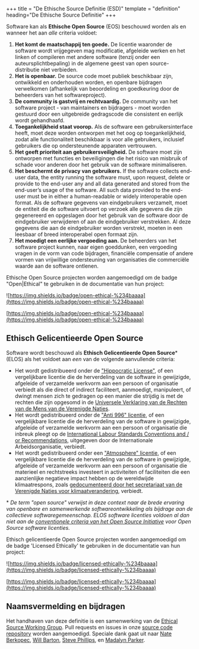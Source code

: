 +++
title = "De Ethische Source Definitie (ESD)"
template = "definition"
heading="De Ethische Source Definitie"
+++

Software kan als **Ethische Open Source** (EOS) beschouwd worden als en wanneer het aan *alle* criteria voldoet:

1. **Het komt de maatschappij ten goede.** De licentie waaronder de software wordt vrijgegeven mag modificatie, afgeleide werken en het linken of compileren met andere software (tenzij onder een auteursplichtbepaling) in de algemene geest van open source-distributie niet verbieden.
2. **Het is openbaar.** De source code moet publiek beschikbaar zijn, ontwikkeld en onderhouden worden, en openbare bijdragen verwelkomen (afhankelijk van beoordeling en goedkeuring door de beheerders van het softwareproject).
3. **De community is gastvrij en rechtvaardig.** De community van het software project - van maintainers en bijdragers - moet worden gestuurd door een uitgebreide gedragscode die consistent en eerlijk wordt gehandhaafd.
4. **Toegankelijkheid staat voorop.** Als de software een gebruikersinterface heeft, moet deze worden ontworpen met het oog op toegankelijkheid, zodat alle functionaliteit beschikbaar is voor alle gebruikers, inclusief gebruikers die op ondersteunende apparaten vertrouwen.
5. **Het geeft prioriteit aan gebruikersveiligheid.** De software moet zijn ontworpen met functies en beveiligingen die het risico van misbruik of schade voor anderen door het gebruik van de software minimaliseren.
6. **Het beschermt de privacy van gebruikers.** If the software collects end-user data, the entity running the software must, upon request,  delete or provide to the end-user any and all data generated and stored from the end-user’s usage of the software. All such data provided to the end-user must be in either a human-readable or widely interoperable open format. 
Als de software gegevens van eindgebruikers verzamelt, moet de entiteit die de software uitvoert op verzoek alle gegevens die zijn gegenereerd en opgeslagen door het gebruik van de software door de eindgebruiker verwijderen of aan de eindgebruiker verstrekken. Al deze gegevens die aan de eindgebruiker worden verstrekt, moeten in een leesbaar of breed interoperabel open formaat zijn.
7. **Het moedigt een eerlijke vergoeding aan.** De beheerders van het software project kunnen, naar eigen goeddunken, een vergoeding vragen in de vorm van code bijdragen, financiële compensatie of andere vormen van vrijwillige ondersteuning van organisaties die commerciële waarde aan de software ontlenen.

Ethische Open Source projecten worden aangemoedigd om de badge "Open|Ethical" te gebruiken in de documentatie van hun project: 

![https://img.shields.io/badge/open-ethical-%234baaaa](https://img.shields.io/badge/open-ethical-%234baaaa) 

[https://img.shields.io/badge/open-ethical-%234baaaa](https://img.shields.io/badge/open-ethical-%234baaaa)

## Ethisch Gelicentieerde Open Source

Software wordt beschouwd als **Ethisch Gelicentieerde Open Source**\* (ELOS) als het voldoet aan *een* van de volgende aanvullende criteria:

* Het wordt gedistribueerd onder de ["Hippocratic License"](https://firstdonoharm.dev), of een vergelijkbare licentie die de herverdeling van de software in gewijzigde, afgeleide of verzamelde werkvorm aan een persoon of organisatie verbiedt als die direct of indirect faciliteert, aanmoedigt, manipuleert, of dwingt mensen zich te gedragen op een manier die strijdig is met de rechten die zijn opgesomd in de [Universele Verklaring van de Rechten van de Mens van de Verenigde Naties](https://www.un.org/en/universal-declaration-human-rights/).
* Het wordt gedistribueerd onder de ["Anti 996" licentie](https://996.icu/), of een vergelijkbare licentie die de herverdeling van de software in gewijzigde, afgeleide of verzamelde werkvorm aan een persoon of organisatie die inbreuk pleegt op de [International Labour Standards Conventions and / or Recommendations](https://www.ilo.org/global/standards/introduction-to-international-labour-standards/conventions-and-recommendations/lang--en/index.htm), uitgegeven door de Internationale Arbeidsorganisatie, verbiedt.
* Het wordt gedistribueerd onder een ["Atmosphere" licentie](https://www.open-austin.org/atmosphere-license/), of een vergelijkbare licentie die de herverdeling van de software in gewijzigde, afgeleide of verzamelde werkvorm aan een persoon of organisatie die materieel en rechtstreeks investeert in activiteiten of faciliteiten die een aanzienlijke negatieve impact hebben op de wereldwijde klimaatrespons, zoals [gedocumenteerd door het secretariaat van de Verenigde Naties voor klimaatverandering](https://unfccc.int/resource/climateaction2020/media/1308/unfccc_spm_2018.pdf), verbiedt.

\* *De term "open source" verwijst in deze context naar de brede ervaring van openbare en samenwerkende softwareontwikkeling als bijdrage aan de collectieve softwaregemeenschap. ELOS software licenties voldoen al dan niet aan de [conventionele criteria van het Open Source Initiative](https://opensource.org/osd-annotated) voor Open Source software licenties.*

Ethisch gelicentieerde Open Source projecten worden aangemoedigd om de badge 'Licensed Ethically' te gebruiken in de documentatie van hun project: 

![https://img.shields.io/badge/licensed-ethically-%234baaaa](https://img.shields.io/badge/licensed-ethically-%234baaaa) 

[https://img.shields.io/badge/licensed-ethically-%234baaaa](https://img.shields.io/badge/licensed-ethically-%234baaaa)

## Naamsvermelding en bijdragen
Het handhaven van deze definitie is een samenwerking van de [Ethical Source Working Group](/apply). Pull requests en issues in onze [source code repository](https://github.com/ethicalSource/ethicalsource.dev) worden aangemoedigd. Speciale dank gaat uit naar [Nate Berkopec](https://nateberkopec.com), [Will Barton](https://github.com/willbarton/), [Steve Phillips](https://tryingtobeawesome.com), en [Madalyn Parker](https://twitter.com/madalynrose).
